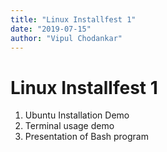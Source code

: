 ```yaml
---
title: "Linux Installfest 1"
date: "2019-07-15"
author: "Vipul Chodankar"
---
```


# Linux Installfest 1

1. Ubuntu Installation Demo
1. Terminal usage demo
1. Presentation of Bash program
